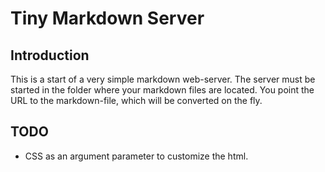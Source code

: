 Tiny Markdown Server
====================

 Introduction
--------------

This is a start of a very simple markdown web-server. The server must be started in the folder where your markdown files are located. You point the URL to the markdown-file, which will be converted on the fly.


TODO
----

- CSS as an argument parameter to customize the html.